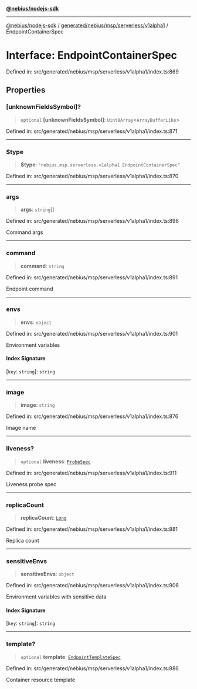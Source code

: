 [**@nebius/nodejs-sdk**](../../../../../../README.md)

***

[@nebius/nodejs-sdk](../../../../../../README.md) / [generated/nebius/msp/serverless/v1alpha1](../README.md) / EndpointContainerSpec

# Interface: EndpointContainerSpec

Defined in: src/generated/nebius/msp/serverless/v1alpha1/index.ts:869

## Properties

### \[unknownFieldsSymbol\]?

> `optional` **\[unknownFieldsSymbol\]**: `Uint8Array`\<`ArrayBufferLike`\>

Defined in: src/generated/nebius/msp/serverless/v1alpha1/index.ts:871

***

### $type

> **$type**: `"nebius.msp.serverless.v1alpha1.EndpointContainerSpec"`

Defined in: src/generated/nebius/msp/serverless/v1alpha1/index.ts:870

***

### args

> **args**: `string`[]

Defined in: src/generated/nebius/msp/serverless/v1alpha1/index.ts:896

Command args

***

### command

> **command**: `string`

Defined in: src/generated/nebius/msp/serverless/v1alpha1/index.ts:891

Endpoint command

***

### envs

> **envs**: `object`

Defined in: src/generated/nebius/msp/serverless/v1alpha1/index.ts:901

Environment variables

#### Index Signature

\[`key`: `string`\]: `string`

***

### image

> **image**: `string`

Defined in: src/generated/nebius/msp/serverless/v1alpha1/index.ts:876

Image name

***

### liveness?

> `optional` **liveness**: [`ProbeSpec`](ProbeSpec.md)

Defined in: src/generated/nebius/msp/serverless/v1alpha1/index.ts:911

Liveness probe spec

***

### replicaCount

> **replicaCount**: [`Long`](../../../../../../runtime/protos/core/classes/Long.md)

Defined in: src/generated/nebius/msp/serverless/v1alpha1/index.ts:881

Replica count

***

### sensitiveEnvs

> **sensitiveEnvs**: `object`

Defined in: src/generated/nebius/msp/serverless/v1alpha1/index.ts:906

Environment variables with sensitive data

#### Index Signature

\[`key`: `string`\]: `string`

***

### template?

> `optional` **template**: [`EndpointTemplateSpec`](EndpointTemplateSpec.md)

Defined in: src/generated/nebius/msp/serverless/v1alpha1/index.ts:886

Container resource template
